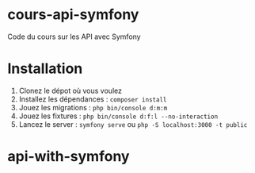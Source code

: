 # cours-api-symfony
Code du cours sur les API avec Symfony

# Installation

1. Clonez le dépot où vous voulez
2. Installez les dépendances : `composer install`
3. Jouez les migrations : `php bin/console d:m:m`
4. Jouez les fixtures : `php bin/console d:f:l --no-interaction`
5. Lancez le server : `symfony serve` ou `php -S localhost:3000 -t public`
# api-with-symfony
